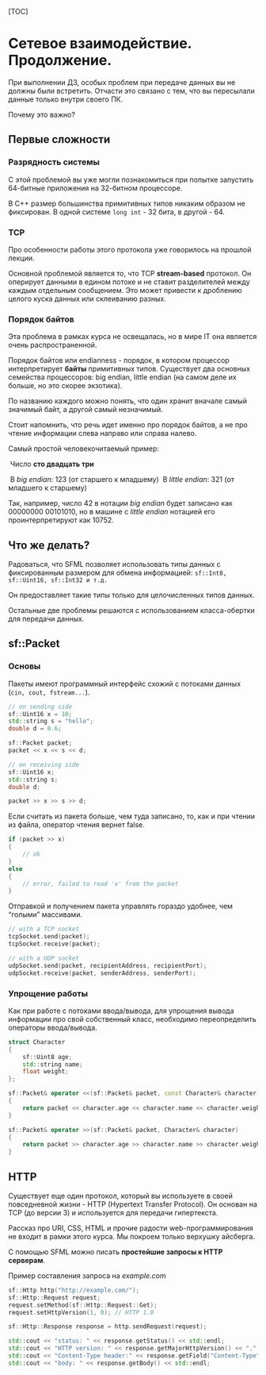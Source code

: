 [TOC]

#	Сетевое взаимодействие. Продолжение.

При выполнении ДЗ, особых проблем при передаче данных вы не должны были встретить. Отчасти это связано с тем, что вы пересылали данные только внутри своего ПК.

Почему это важно?

##  Первые сложности

### Разрядность системы

С этой проблемой вы уже могли познакомиться при попытке запустить 64-битные приложения на 32-битном процессоре.

В С++ размер большинства примитивных типов никаким образом не фиксирован. В одной системе `long int` - 32 бита, в другой - 64.

### TCP

Про особенности работы этого протокола уже говорилось на прошлой лекции. 

Основной проблемой является то, что TCP **stream-based** протокол. Он оперирует данными в едином потоке и не ставит разделителей между каждым отдельным сообщением. Это может привести к дроблению целого куска данных или склеиванию разных.

### Порядок байтов

Эта проблема в рамках курса не освещалась, но в мире IT она является очень распространенной.

Порядок байтов или endianness - порядок, в котором процессор интерпретирует **байты** примитивных типов. Существует два основных семейства процессоров: big endian, little endian (на самом деле их больше, но это скорее экзотика). 

По названию каждого можно понять, что один хранит вначале самый значимый байт, а другой самый незначимый.

Стоит напомнить, что речь идет именно про порядок байтов, а не про чтение информации слева направо или справа налево.

Самый простой человекочитаемый пример:

​	Число **сто двадцать три**

​	В *big endian*: 123 (от старшего к младшему)
​	В *little endian*: 321 (от младшего к старшему)

Так, например, число 42 в нотации *big endian* будет записано как 00000000 00101010, но в машине с *little endian* нотацией его проинтерпретируют как 10752.

## Что же делать?

Радоваться, что SFML позволяет использовать типы данных с фиксированным размером для обмена информацией: `sf::Int8, sf::Uint16, sf::Int32 и т.д.`

Он предоставляет такие типы только для целочисленных типов данных.

Остальные две проблемы решаются с использованием класса-обертки для передачи данных.

## sf::Packet

### Основы

Пакеты имеют программный интерфейс схожий с потоками данных (`cin, cout, fstream...`).

```c++
// on sending side
sf::Uint16 x = 10;
std::string s = "hello";
double d = 0.6;

sf::Packet packet;
packet << x << s << d;
```

```c++
// on receiving side
sf::Uint16 x;
std::string s;
double d;

packet >> x >> s >> d;
```

Если считать из пакета больше, чем туда записано, то, как и при чтении из файла, оператор чтения вернет false.

```c++
if (packet >> x)
{
    // ok
}
else
{
    // error, failed to read 'x' from the packet
}
```

Отправкой и получением пакета управлять гораздо удобнее, чем “голыми” массивами.

```c++
// with a TCP socket
tcpSocket.send(packet);
tcpSocket.receive(packet);

// with a UDP socket
udpSocket.send(packet, recipientAddress, recipientPort);
udpSocket.receive(packet, senderAddress, senderPort);
```

### Упрощение работы

Как при работе с потоками ввода/вывода, для упрощения вывода информации про свой собственный класс, необходимо переопределить операторы ввода/вывода.

```c++
struct Character
{
    sf::Uint8 age;
    std::string name;
    float weight;
};

sf::Packet& operator <<(sf::Packet& packet, const Character& character)
{
    return packet << character.age << character.name << character.weight;
}

sf::Packet& operator >>(sf::Packet& packet, Character& character)
{
    return packet >> character.age >> character.name >> character.weight;
}
```

## HTTP

Существует еще один протокол, который вы используете в своей повседневной жизни - HTTP (Hypertext Transfer Protocol). Он основан на TCP (до версии 3) и используется для передачи гипертекста. 

Рассказ про URI, CSS, HTML и прочие радости web-программирования не входит в рамки этого курса. Мы покроем только верхушку айсберга.

С помощью SFML можно писать **простейшие запросы к HTTP серверам**. 

Пример составления запроса на *example.com*

```c++
sf::Http http("http://example.com/");
sf::Http::Request request;
request.setMethod(sf::Http::Request::Get);
request.setHttpVersion(1, 0); // HTTP 1.0

sf::Http::Response response = http.sendRequest(request);

std::cout << "status: " << response.getStatus() << std::endl;
std::cout << "HTTP version: " << response.getMajorHttpVersion() << "." << response.getMinorHttpVersion() << std::endl;
std::cout << "Content-Type header:" << response.getField("Content-Type") << std::endl;
std::cout << "body: " << response.getBody() << std::endl;
```

